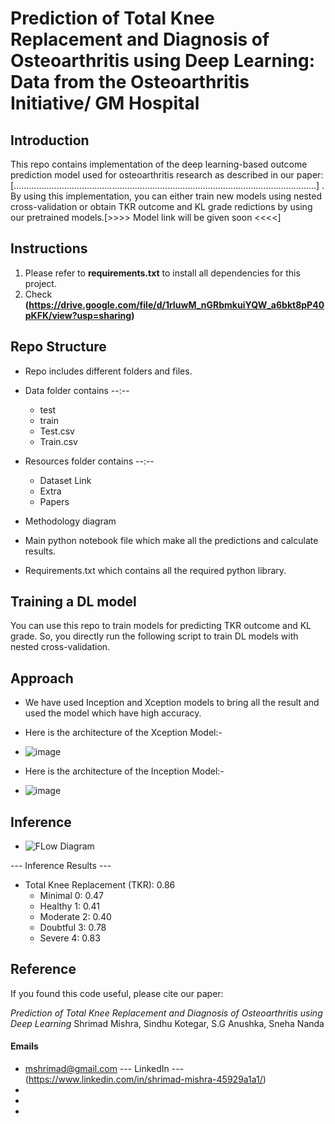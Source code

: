 # Prediction of Total Knee Replacement and Diagnosis of Osteoarthritis using Deep Learning: Data from the Osteoarthritis Initiative/ GM Hospital

## Introduction
This repo contains implementation of the deep learning-based outcome prediction model used for osteoarthritis research as described in our paper: [........................................................................................................................] . By using this implementation, you can either train new models using nested cross-validation or obtain TKR outcome and KL grade redictions by using our pretrained models.[>>>> Model link will be given soon <<<<] 


## Instructions
1. Please refer to **requirements.txt** to install all dependencies for this project. 
2. Check **(https://drive.google.com/file/d/1rIuwM_nGRbmkuiYQW_a6bkt8pP40pKFK/view?usp=sharing)** 

## Repo Structure
* Repo includes different folders and files.

* Data folder contains --:--
    * test
    * train
    * Test.csv
    * Train.csv

* Resources folder contains --:--
    * Dataset Link
    * Extra
    * Papers

* Methodology diagram

* Main python notebook file which make all the predictions and calculate results.

* Requirements.txt which contains all the required python library.

## Training a DL model
You can use this repo to train models for predicting TKR outcome and KL grade. So, you directly run the following script to train DL models with nested cross-validation. 


## Approach

* We have used Inception and Xception models to bring all the result and used the model which have high accuracy.

* Here is the architecture of the Xception Model:-
* ![image](https://user-images.githubusercontent.com/42738198/176734649-fff631a2-acd4-4502-bf83-e9d3b1d8b919.png)

* Here is the architecture of the Inception Model:-
* ![image](https://user-images.githubusercontent.com/42738198/176735615-cb035d97-d0cb-4b6e-a9e0-6010949f7de4.png)


## Inference

* ![FLow Diagram](https://user-images.githubusercontent.com/42738198/176733893-a7cec182-a06a-4be0-9b32-5e8d68897c13.png)


--- Inference Results ---
* Total Knee Replacement (TKR): 0.86
    * Minimal  0: 0.47
    * Healthy  1: 0.41
    * Moderate 2: 0.40
    * Doubtful 3: 0.78
    * Severe   4: 0.83

## Reference
If you found this code useful, please cite our paper:

*Prediction of Total Knee Replacement and Diagnosis of Osteoarthritis using Deep Learning*
Shrimad Mishra, Sindhu Kotegar, S.G Anushka, Sneha Nanda

#### Emails 
* mshrimad@gmail.com --- LinkedIn --- (https://www.linkedin.com/in/shrimad-mishra-45929a1a1/)
*
*
*
